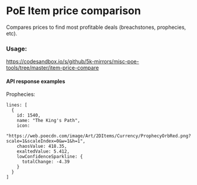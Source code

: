 # PoE Item price comparison

Compares prices to find most profitable deals (breachstones, prophecies, etc).

### Usage:

https://codesandbox.io/s/github/5k-mirrors/misc-poe-tools/tree/master/item-price-compare

#### API response examples

Prophecies:
```
lines: [
  {
    id: 1540,
    name: "The King's Path",
    icon:
      "https://web.poecdn.com/image/Art/2DItems/Currency/ProphecyOrbRed.png?scale=1&scaleIndex=0&w=1&h=1",
    chaosValue: 418.35,
    exaltedValue: 5.412,
    lowConfidenceSparkline: {
      totalChange: -4.39
    }
  }
]
```
